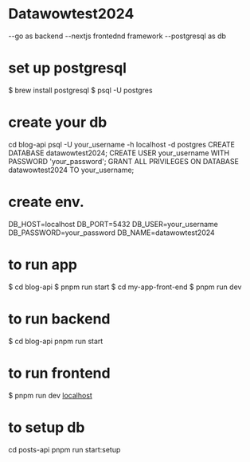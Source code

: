 # Datawowtest2024
--go as backend
--nextjs frontednd framework
--postgresql as db
# set up postgresql
<!-- This section explains how to set up the database -->
$ brew install postgresql
$ psql -U postgres
# create your db
cd blog-api
psql -U your_username -h localhost -d postgres
CREATE DATABASE datawowtest2024;
CREATE USER your_username WITH PASSWORD 'your_password';
GRANT ALL PRIVILEGES ON DATABASE datawowtest2024 TO your_username;

# create env.

DB_HOST=localhost
DB_PORT=5432
DB_USER=your_username
DB_PASSWORD=your_password
DB_NAME=datawowtest2024

# to run app 
$ cd blog-api
$ pnpm run start
$ cd my-app-front-end
$ pnpm run dev

# to run backend 
$ cd blog-api
pnpm run start

# to run frontend
$ pnpm run dev
[localhost](http://localhost:3000)

# to setup db
cd posts-api
pnpm run start:setup